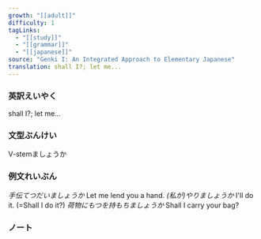 ```yaml
---
growth: "[[adult]]"
difficulty: 1
tagLinks:
  - "[[study]]"
  - "[[grammar]]"
  - "[[japanese]]"
source: "Genki I: An Integrated Approach to Elementary Japanese"
translation: shall I?; let me...
---
```

### 英訳えいやく	

shall I?; let me...
### 文型ぶんけい

V-stemましょうか
### 例文れいぶん

*手伝てつだいましょうか* Let me lend you a hand.
*(私が)やりましょうか* I'll do it. (=Shall I do it?)
*荷物にもつを持もちましょうか* Shall I carry your bag?
### ノート

